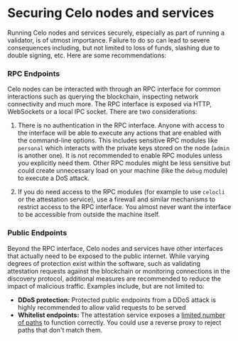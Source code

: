 # Securing Celo nodes and services

Running Celo nodes and services securely, especially as part of running a validator, is of utmost importance. Failure to do so can lead to severe consequences including, but not limited to loss of funds, slashing due to double signing, etc. Here are some recommendations:


### RPC Endpoints

Celo nodes can be interacted with through an RPC interface for common interactions such as querying the blockchain, inspecting network connectivity and much more. The RPC interface is exposed via HTTP, WebSockets or a local IPC socket. There are two considerations:

1) There is no authentication in the RPC interface. Anyone with access to the interface will be able to execute any actions that are enabled with the command-line options. This includes sensitive RPC modules like `personal` which interacts with the private keys stored on the node (`admin` is another one). It is not recommended to enable RPC modules unless you explicitly need them. Other RPC modules might be less sensitive but could create unnecessary load on your machine (like the `debug` module) to execute a DoS attack.

2) If you do need access to the RPC modules (for example to use `celocli` or the attestation service), use a firewall and similar mechanisms to restrict access to the RPC interface. You almost never want the interface to be accessible from outside the machine itself.


### Public Endpoints

Beyond the RPC interface, Celo nodes and services have other interfaces that actually need to be exposed to the public internet. While varying degrees of protection exist within the software, such as validating attestation requests against the blockchain or monitoring connections in the discovery protocol, additional measures are recommended to reduce the impact of malicious traffic. Examples include, but are not limited to:

- **DDoS protection:** Protected public endpoints from a DDoS attack is highly recommended to allow valid requests to be served
- **Whitelist endpoints:** The attestation service exposes a [limited number of paths](https://github.com/celo-org/celo-monorepo/blob/master/packages/attestation-service/src/index.ts#L34) to function correctly. You could use a reverse proxy to reject paths that don't match them.
